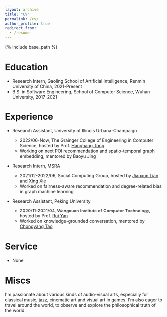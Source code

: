 ```yaml
---
layout: archive
title: "CV"
permalink: /cv/
author_profile: true
redirect_from:
  - /resume
---
```


{% include base_path %}

Education
======
* Research Intern, Gaoling School of Artificial Intelligence, Renmin University of China, 2021-Present
* B.S. in Software Engineering, School of Computer Science, Wuhan University, 2017-2021

Experience
======
* Research Assistant, University of Illinois Urbana-Champaign
  * 2022/06-Now, The Grainger College of Engineering in Computer Science, hosted by Prof. [Hanghang Tong](http://tonghanghang.org/)
  * Working on next POI recommendation and spatio-temporal graph embedding, mentored by Baoyu Jing

* Research Intern, MSRA
  * 2021/12-2022/06, Social Computing Group, hosted by [Jianxun Lian](https://www.microsoft.com/en-us/research/people/jialia) and [Xing Xie](https://www.microsoft.com/en-us/research/people/xingx/)
  * Worked on fairness-aware recommendation and degree-related bias in graph machine learning

* Research Assistant, Peking University
  * 2020/11-2021/04, Wangxuan Institute of Computer Technology, hosted by Prof. [Rui Yan](https://gsai.ruc.edu.cn/addons/teacher/index/info.html?user_id=0&ruccode=20200243&ln=en)
  * Worked on knowledge-grounded conversation, mentored by [Chongyang Tao](https://chongyangtao.github.io/index.html)
  
Service
======
* None

Miscs
======
I'm passionate about various kinds of audio-visual arts, especially for classical music, jazz, cinematic art and visual art in games. I'm also eager to travel around the world, to observe and explore the philosophical truth of the world.

